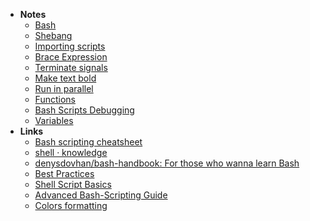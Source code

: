 - **Notes**
	- [Bash](Shell/Bash.md)
	- [Shebang](Shell/Shell%20Notes/Shebang.md)
	- [Importing scripts](Shell/Shell%20Notes/Importing%20scripts.md)
	- [Brace Expression](Shell/Shell%20Notes/Brace%20Expression.md)
	- [Terminate signals](Shell/Shell%20Notes/Terminate%20signals.md)
	- [Make text bold](Shell/Shell%20Notes/Make%20text%20bold.md)
	- [Run in parallel](Shell/Shell%20Notes/Run%20in%20parallel.md)
	- [Functions](Shell/Shell%20Notes/Functions.md)
	- [Bash Scripts Debugging](Shell/Shell%20Notes/Bash%20Scripts%20Debugging.md)
	- [Variables](Shell/Shell%20Notes/Variables.md)
- **Links**
	- [Bash scripting cheatsheet](https://devhints.io/bash)
	- [shell · knowledge](https://yoshuawuyts.gitbooks.io/knowledge/content/unix/shell.html)
	- [denysdovhan/bash-handbook: For those who wanna learn Bash](https://github.com/denysdovhan/bash-handbook)
	- [Best Practices](https://betterprogramming.pub/best-practices-for-bash-scripts-17229889774d)
	- [Shell Script Basics](https://developer.apple.com/library/archive/documentation/OpenSource/Conceptual/ShellScripting/shell_scripts/shell_scripts.html)
	- [Advanced Bash-Scripting Guide](https://tldp.org/LDP/abs/html/)
	- [Colors formatting](https://misc.flogisoft.com/bash/tip_colors_and_formatting)